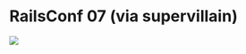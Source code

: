 <!--
id: 39748019
link: http://tumblr.atmos.org/post/39748019/railsconf-07-via-supervillain
slug: railsconf-07-via-supervillain
date: Tue Jun 24 2008 23:55:30 GMT-0700 (PDT)
publish: 2008-06-024
tags: 
title: RailsConf 07 (via supervillain)
-->


RailsConf 07 (via supervillain)
===============================

![](http://24.media.tumblr.com/ZyX8Upfynan4gb4ivoUGzr3Q_500.jpg)

